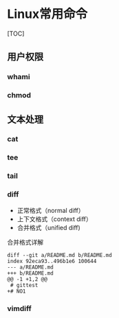 # Linux常用命令
[TOC]
## 用户权限
### whami
### chmod

## 文本处理
### cat
### tee
### tail
### diff
- 正常格式（normal diff）
- 上下文格式（context diff）
- 合并格式（unified diff)

合并格式详解
```
diff --git a/README.md b/README.md
index 92eca93..496b1e6 100644
--- a/README.md
+++ b/README.md
@@ -1 +1,2 @@
 # gittest
+# NO1
```
### vimdiff
